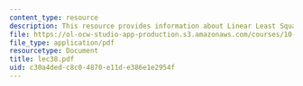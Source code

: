 ```yaml
---
content_type: resource
description: This resource provides information about Linear Least Squares frequency.
file: https://ol-ocw-studio-app-production.s3.amazonaws.com/courses/10-34-numerical-methods-applied-to-chemical-engineering-fall-2005/c30a4dedc8c04870e11de386e1e2954f_lec38.pdf
file_type: application/pdf
resourcetype: Document
title: lec38.pdf
uid: c30a4ded-c8c0-4870-e11d-e386e1e2954f
---
```

